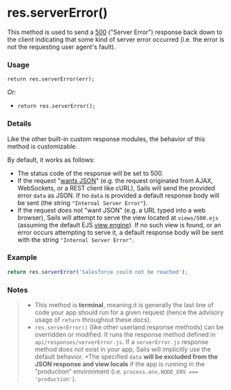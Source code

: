 # res.serverError()

This method is used to send a <a href="http://en.wikipedia.org/wiki/List_of_HTTP_status_codes#5xx_Server_Error" target="_blank">500</a> ("Server Error") response back down to the client indicating that some kind of server error occurred (i.e. the error is not the requesting user agent's fault).

### Usage


```usage
return res.serverError(err);
```

_Or:_
+ `return res.serverError();`

### Details

Like the other built-in custom response modules, the behavior of this method is customizable.

By default, it works as follows:

+ The status code of the response will be set to 500.
+ If the request "[wants JSON](https://sailsjs.com/documentation/reference/req/req.wantsJSON.html)" (e.g. the request originated from AJAX, WebSockets, or a REST client like cURL), Sails will send the provided error `data` as JSON.  If no `data` is provided a default response body will be sent (the string `"Internal Server Error"`).
+ If the request _does not_ "want JSON" (e.g. a URL typed into a web browser), Sails will attempt to serve the view located at `views/500.ejs` (assuming the default EJS [view engine](https://sailsjs.com/documentation/concepts/views/view-engines)).  If no such view is found, or an error occurs attempting to serve it, a default response body will be sent with the string `"Internal Server Error"`.



### Example

```javascript
return res.serverError('Salesforce could not be reached');
```

### Notes
> + This method is **terminal**, meaning it is generally the last line of code your app should run for a given request (hence the advisory usage of `return` throughout these docs).
>+ `res.serverError()` (like other userland response methods) can be overridden or modified.  It runs the response method defined in `api/responses/serverError.js`.  If a `serverError.js` response method does not exist in your app, Sails will implicitly use the default behavior.
>+The specified `data` **will be excluded from the JSON response and view locals** if the app is running in the "production" environment (i.e. `process.env.NODE_ENV === 'production'`).




<docmeta name="displayName" value="res.serverError()">
<docmeta name="pageType" value="method">

